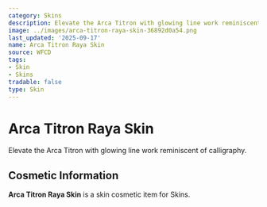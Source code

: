 ```yaml
---
category: Skins
description: Elevate the Arca Titron with glowing line work reminiscent of calligraphy.
image: ../images/arca-titron-raya-skin-36892d0a54.png
last_updated: '2025-09-17'
name: Arca Titron Raya Skin
source: WFCD
tags:
- Skin
- Skins
tradable: false
type: Skin
---
```


# Arca Titron Raya Skin

Elevate the Arca Titron with glowing line work reminiscent of calligraphy.

## Cosmetic Information

**Arca Titron Raya Skin** is a skin cosmetic item for Skins.

